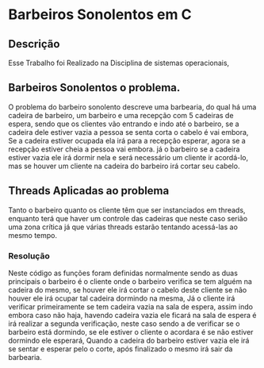# Barbeiros Sonolentos em C

## Descrição
Esse Trabalho foi Realizado na Disciplina de sistemas operacionais, 

## Barbeiros Sonolentos o problema.

  O problema do barbeiro sonolento descreve uma barbearia, do qual há uma cadeira de barbeiro, um barbeiro e uma recepção com 5 cadeiras de espera, sendo que os clientes vão entrando e indo até o barbeiro, se a cadeira dele estiver vazia a pessoa se senta corta o cabelo é vai embora, Se a cadeira estiver ocupada ela irá para a recepção esperar, agora se a recepção estiver cheia a pessoa vai embora.
já o barbeiro se a cadeira estiver vazia ele irá dormir nela e será necessário um cliente ir acordá-lo, mas se houver um cliente na cadeira do barbeiro irá cortar seu cabelo.

## Threads Aplicadas ao problema 
  Tanto o barbeiro quanto os cliente têm que ser instanciados em threads, enquanto terá que haver um controle das cadeiras que neste caso serião uma zona crítica já que várias threads estarão tentando acessá-las ao mesmo tempo.

 
 ### Resolução
   Neste código as funções foram definidas normalmente sendo as duas principais o barbeiro é o 
cliente onde o barbeiro verifica se tem alguém na cadeira do mesmo, se houver ele irá cortar o cabelo deste cliente se não houver ele irá ocupar tal cadeira dormindo na mesma,
    Já o cliente irá verificar primeiramente se tem cadeira vazia na sala de espera, assim indo   
embora caso não haja, havendo cadeira vazia ele ficará na sala de espera é irá realizar a segunda verificação, neste caso sendo a de verificar se o barbeiro está dormindo, se ele estiver o cliente o acordara é se não estiver dormindo ele esperará, Quando a cadeira do barbeiro estiver vazia ele irá se sentar e esperar pelo o corte, após finalizado o mesmo irá sair da barbearia.

 
